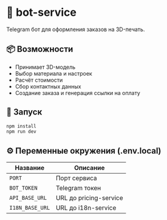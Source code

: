 # 🤖 bot-service

Telegram бот для оформления заказов на 3D-печать.

## 📦 Возможности

- Принимает 3D-модель
- Выбор материала и настроек
- Расчёт стоимости
- Сбор контактных данных
- Создание заказа и генерация ссылки на оплату

## 🚀 Запуск

```bash
npm install
npm run dev
```

## ⚙️ Переменные окружения (.env.local)

| Название        | Описание               |
| --------------- | ---------------------- |
| `PORT`          | Порт сервиса           |
| `BOT_TOKEN`     | Telegram токен         |
| `API_BASE_URL`  | URL до pricing-service |
| `I18N_BASE_URL` | URL до i18n-service    |

